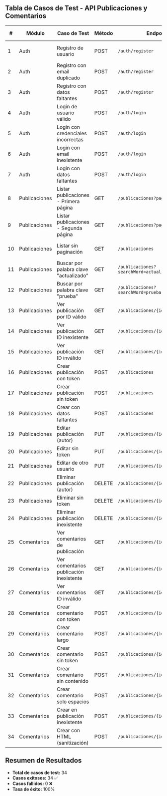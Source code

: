 ## Tabla de Casos de Test - API Publicaciones y Comentarios

| # | Módulo | Caso de Test | Método | Endpoint | Resultado Esperado | Estado |
|---|--------|--------------|--------|----------|-------------------|---------|
| 1 | Auth | Registro de usuario | POST | `/auth/register` | Usuario registrado correctamente | ✅ Exitoso |
| 2 | Auth | Registro con email duplicado | POST | `/auth/register` | Error - Email ya existe | ✅ Exitoso |
| 3 | Auth | Registro con datos faltantes | POST | `/auth/register` | Error - Datos requeridos | ✅ Exitoso |
| 4 | Auth | Login de usuario válido | POST | `/auth/login` | Token JWT generado | ✅ Exitoso |
| 5 | Auth | Login con credenciales incorrectas | POST | `/auth/login` | Error - Credenciales inválidas | ✅ Exitoso |
| 6 | Auth | Login con email inexistente | POST | `/auth/login` | Error - Usuario no encontrado | ✅ Exitoso |
| 7 | Auth | Login con datos faltantes | POST | `/auth/login` | Error - Datos requeridos | ✅ Exitoso |
| 8 | Publicaciones | Listar publicaciones - Primera página | GET | `/publicaciones?page=1&limit=5` | Lista paginada de publicaciones | ✅ Exitoso |
| 9 | Publicaciones | Listar publicaciones - Segunda página | GET | `/publicaciones?page=2&limit=3` | Lista paginada de publicaciones | ✅ Exitoso |
| 10 | Publicaciones | Listar sin paginación | GET | `/publicaciones` | Lista con valores por defecto | ✅ Exitoso |
| 11 | Publicaciones | Buscar por palabra clave "actualizado" | GET | `/publicaciones?searchWord=actualizado` | Publicaciones filtradas | ✅ Exitoso |
| 12 | Publicaciones | Buscar por palabra clave "prueba" | GET | `/publicaciones?searchWord=prueba` | Publicaciones filtradas | ✅ Exitoso |
| 13 | Publicaciones | Ver publicación por ID válido | GET | `/publicaciones/{id}` | Detalle de publicación | ✅ Exitoso |
| 14 | Publicaciones | Ver publicación ID inexistente | GET | `/publicaciones/{id}` | Error - No encontrada | ✅ Exitoso |
| 15 | Publicaciones | Ver publicación ID inválido | GET | `/publicaciones/{id}` | Error - ID inválido | ✅ Exitoso |
| 16 | Publicaciones | Crear publicación con token | POST | `/publicaciones` | Publicación creada | ✅ Exitoso |
| 17 | Publicaciones | Crear publicación sin token | POST | `/publicaciones` | Error - No autorizado | ✅ Exitoso |
| 18 | Publicaciones | Crear con datos faltantes | POST | `/publicaciones` | Error - Datos requeridos | ✅ Exitoso |
| 19 | Publicaciones | Editar publicación (autor) | PUT | `/publicaciones/{id}` | Publicación actualizada | ✅ Exitoso |
| 20 | Publicaciones | Editar sin token | PUT | `/publicaciones/{id}` | Error - No autorizado | ✅ Exitoso |
| 21 | Publicaciones | Editar de otro usuario | PUT | `/publicaciones/{id}` | Error - Sin permisos | ✅ Exitoso |
| 22 | Publicaciones | Eliminar publicación (autor) | DELETE | `/publicaciones/{id}` | Publicación eliminada | ✅ Exitoso |
| 23 | Publicaciones | Eliminar sin token | DELETE | `/publicaciones/{id}` | Error - No autorizado | ✅ Exitoso |
| 24 | Publicaciones | Eliminar publicación inexistente | DELETE | `/publicaciones/{id}` | Error - No encontrada | ✅ Exitoso |
| 25 | Comentarios | Ver comentarios de publicación | GET | `/publicaciones/{id}/comentarios` | Lista de comentarios | ✅ Exitoso |
| 26 | Comentarios | Ver comentarios publicación inexistente | GET | `/publicaciones/{id}/comentarios` | Error - Publicación no existe | ✅ Exitoso |
| 27 | Comentarios | Ver comentarios ID inválido | GET | `/publicaciones/{id}/comentarios` | Error - ID inválido | ✅ Exitoso |
| 28 | Comentarios | Crear comentario con token | POST | `/publicaciones/{id}/comentarios` | Comentario creado | ✅ Exitoso |
| 29 | Comentarios | Crear comentario largo | POST | `/publicaciones/{id}/comentarios` | Comentario creado | ✅ Exitoso |
| 30 | Comentarios | Crear comentario sin token | POST | `/publicaciones/{id}/comentarios` | Error - No autorizado | ✅ Exitoso |
| 31 | Comentarios | Crear comentario sin contenido | POST | `/publicaciones/{id}/comentarios` | Error - Contenido requerido | ✅ Exitoso |
| 32 | Comentarios | Crear comentario solo espacios | POST | `/publicaciones/{id}/comentarios` | Error - Contenido inválido | ✅ Exitoso |
| 33 | Comentarios | Crear en publicación inexistente | POST | `/publicaciones/{id}/comentarios` | Error - Publicación no existe | ✅ Exitoso |
| 34 | Comentarios | Crear con HTML (sanitización) | POST | `/publicaciones/{id}/comentarios` | Contenido sanitizado | ✅ Exitoso |

## Resumen de Resultados

- **Total de casos de test:** 34
- **Casos exitosos:** 34 ✅
- **Casos fallidos:** 0 ❌
- **Tasa de éxito:** 100%
